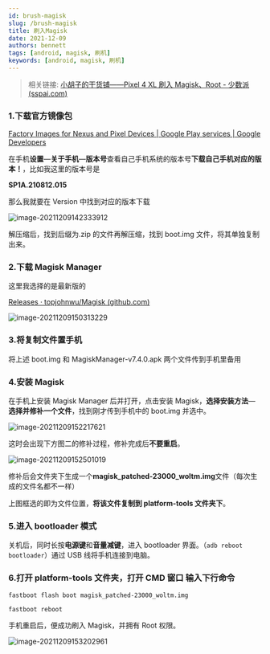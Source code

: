 ```yaml
---
id: brush-magisk
slug: /brush-magisk
title: 刷入Magisk
date: 2021-12-09
authors: bennett
tags: [android, magisk, 刷机]
keywords: [android, magisk, 刷机]
---
```


<!-- truncate -->

> 相关链接: [小胡子的干货铺——Pixel 4 XL 刷入 Magisk、Root - 少数派 (sspai.com)](https://sspai.com/post/57923#!)

### **1.下载官方镜像包**

[Factory Images for Nexus and Pixel Devices | Google Play services | Google Developers](https://developers.google.com/android/images#coral)

在手机**设置**—**关于手机**—**版本号**查看自己手机系统的版本号**下载自己手机对应的版本！**，比如我这里的版本号是

**SP1A.210812.015**

那么我就要在 Version 中找到对应的版本下载

![image-20211209142333912](https://img.bennett.cn/image-20211209142333912.png)

解压缩后，找到后缀为.zip 的文件再解压缩，找到 boot.img 文件，将其单独复制出来。

### 2.下载 Magisk Manager

这里我选择的是最新版的

[Releases · topjohnwu/Magisk (github.com)](https://github.com/topjohnwu/Magisk/releases)

![image-20211209150313229](https://img.bennett.cn/image-20211209150313229.png)

### 3.将复制文件置手机

将上述 boot.img 和 MagiskManager-v7.4.0.apk 两个文件传到手机里备用

### 4.安装 Magisk

在手机上安装 Magisk Manager 后并打开，点击安装 Magisk，**选择安装方法**—**选择并修补一个文件**，找到刚才传到手机中的 boot.img 并选中。

![image-20211209152217621](https://img.bennett.cn/image-20211209152217621.png)

这时会出现下方图二的修补过程，修补完成后**不要重启**。

![image-20211209152501019](https://img.bennett.cn/image-20211209152501019.png)

修补后会文件夹下生成一个**magisk_patched-23000_woltm.img**文件（每次生成的文件名都不一样）

上图框选的即为文件位置，**将该文件复制到 platform-tools 文件夹下**。

### 5.进入 bootloader 模式

关机后，同时长按**电源键**和**音量减键**，进入 bootloader 界面。（`adb reboot bootloader`）通过 USB 线将手机连接到电脑。

### 6.打开 platform-tools 文件夹，打开 CMD 窗口 输入下行命令

```
fastboot flash boot magisk_patched-23000_woltm.img
```

```
fastboot reboot
```

手机重启后，便成功刷入 Magisk，并拥有 Root 权限。

![image-20211209153202961](https://img.bennett.cn/image-20211209153202961.png)
